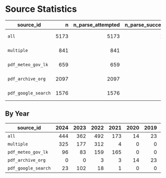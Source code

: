 # Source Statistics

| source_id | n | n_parse_attempted | n_parse_successful | n_parse_failed | min_date | max_date |
|  ----  |  ---:  |  ---:  |  ---:  |  ---:  |  ---:  |  ---:  |
| `all` | 5173 | 5173 | 1670 | 3503 | 2018-11-04 | 2025-08-22 |
| `multiple` | 841 | 841 | 822 | 19 | 2021-07-05 | 2025-04-25 |
| `pdf_meteo_gov_lk` | 659 | 659 | 657 | 2 | 2021-06-28 | 2025-08-22 |
| `pdf_archive_org` | 2097 | 2097 | 47 | 2050 | 2018-11-04 | 2022-08-06 |
| `pdf_google_search` | 1576 | 1576 | 144 | 1432 | 2021-02-02 | 2024-12-31 |

## By Year

| source_id | 2024 | 2023 | 2022 | 2021 | 2020 | 2019 | 2018 | 2017 | 2016 | 2015 | 2014 |
|  ----  |  ---:  |  ---:  |  ---:  |  ---:  |  ---:  |  ---:  |  ---:  |  ---:  |  ---:  |  ---:  |  ---:  |
| `all` | 444 | 362 | 492 | 173 | 14 | 23 | 4 | 0 | 0 | 0 | 0 |
| `multiple` | 325 | 177 | 312 | 4 | 0 | 0 | 0 | 0 | 0 | 0 | 0 |
| `pdf_meteo_gov_lk` | 96 | 83 | 159 | 165 | 0 | 0 | 0 | 0 | 0 | 0 | 0 |
| `pdf_archive_org` | 0 | 0 | 3 | 3 | 14 | 23 | 4 | 0 | 0 | 0 | 0 |
| `pdf_google_search` | 23 | 102 | 18 | 1 | 0 | 0 | 0 | 0 | 0 | 0 | 0 |